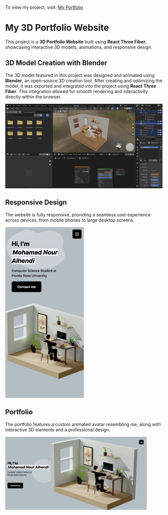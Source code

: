 To view my project, visit: [My Portfolio](https://nour29110.github.io/My-Portfolio/)

# My 3D Portfolio Website  

This project is a **3D Portfolio Website** built using **React Three Fiber**, showcasing interactive 3D models, animations, and responsive design.

## 3D Model Creation with Blender  
The 3D model featured in this project was designed and animated using **Blender**, an open-source 3D creation tool. After creating and optimizing the model, it was exported and integrated into the project using **React Three Fiber**. This integration allowed for smooth rendering and interactivity directly within the browser.  

<img src="github-pics/Blender.png" width="500" />  

## Responsive Design  
The website is fully responsive, providing a seamless user experience across devices, from mobile phones to large desktop screens.

<img src="github-pics/Responsive.png" width="250" />  

## Portfolio  
The portfolio features a custom animated avatar resembling me, along with interactive 3D elements and a professional design.

<img src="github-pics/Portfolio.png" width="450" />  
